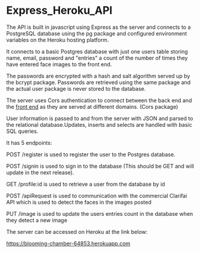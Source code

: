 # Express_Heroku_API

The API is built in javascript using Express as the server and connects to a PostgreSQL database using the pg package and configured environment variables on the Heroku hosting platform. 

It connects to a basic Postgres database with just one users table storing name, email, password and "entries" a count of the number of times they have entered face images to the front end.  

The passwords are encrypted with a hash and salt algorithm served up by the bcrypt package. Passwords are retrieved using the same package and the actual user package is never stored to the database. 

The server uses Cors authentication to connect between the back end and the [front end](../) as they are served at different domains. (Cors package)

User information is passed to and from the server with JSON and parsed to the relational database.Updates, inserts and selects are handled with basic SQL queries. 

It has 5 endpoints:

POST /register is used to register the user to the Postgres database.

POST /signin is used to sign in to the database (This should be GET and will update in the next release).

GET /profile:id is used to retrieve a user from the database by id

POST /apiRequest is used to communication with the commercial Clarifai API which is used to detect the faces in the images posted

PUT /image is used to update the users entries count in the database when they detect a new image

The server can be accessed on Heroku at the link below:

https://blooming-chamber-64853.herokuapp.com
